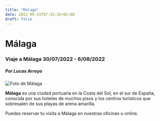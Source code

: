 ```yaml
---
title: "Malaga"
date: 2022-09-21T07:35:32+02:00
draft: false
---
```


# Málaga

### Viaje a Málaga 30/07/2022 - 6/08/2022
##### Por Lucas Arroyo


![Foto de Málaga](https://andaluciarustica.com/wp-content/uploads/2013/08/mijas-640x436.jpg)

**Málaga** es una ciudad portuaria en la Costa del Sol, en el sur de España, conocida por sus hoteles de muchos pisos y los centros turísticos que sobresalen de sus playas de arena amarilla.

Puedes reservar tu visita a Málaga en nuestras oficinas u online.